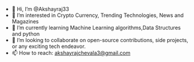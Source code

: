 - 👋 Hi, I’m @Akshayraj33
- 👀 I’m interested in Crypto Currency, Trending Technologies, News and Magazines
- 🌱 I’m currently learning Machine Learning algorithms,Data Structures and python
- 💞️ I’m looking to collaborate on open-source contributions, side projects, or any exciting tech endeavor.
- 📫 How to reach: akshayrajchevala3@gmail.com

<!---
Akshayraj33/Akshayraj33 is a ✨ special ✨ repository because its `README.md` (this file) appears on your GitHub profile.
You can click the Preview link to take a look at your changes.
--->
